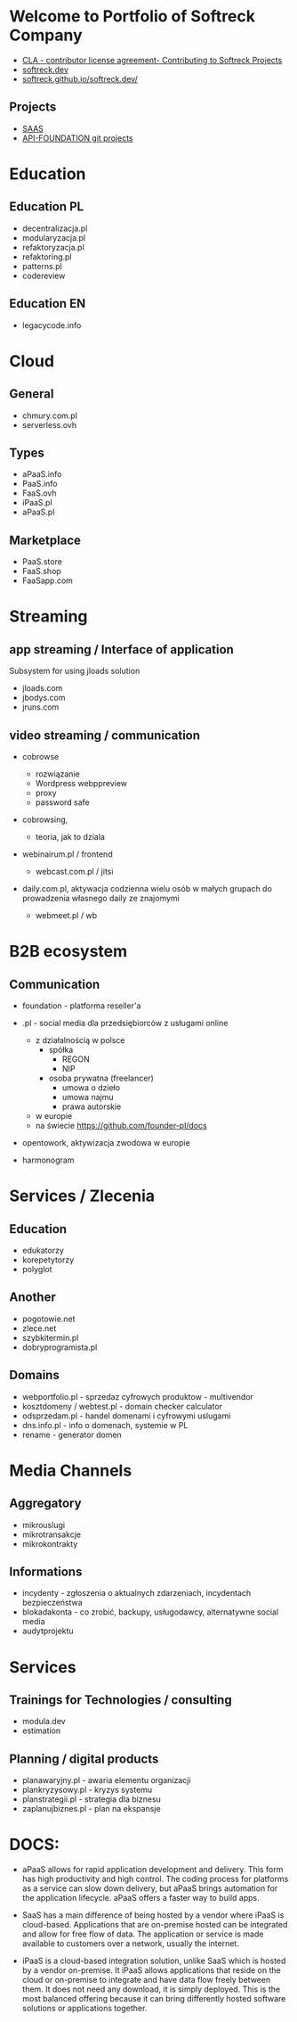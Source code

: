 # Welcome to Portfolio of Softreck Company
+ [CLA - contributor license agreement- Contributing to Softreck Projects](https://cla.softreck.dev/)
+ [softreck.dev](https://softreck.dev)
+ [softreck.github.io/softreck.dev/](https://softreck.github.io/softreck.dev/)

## Projects
+ [SAAS](SAAS.html)
+ [API-FOUNDATION git projects](https://git.apifoundation.com/)




# Education

## Education PL

+ decentralizacja.pl
+ modularyzacja.pl
+ refaktoryzacja.pl
+ refaktoring.pl
+ patterns.pl
+ codereview



## Education EN

+ legacycode.info

# Cloud


## General

+ chmury.com.pl
+ serverless.ovh

## Types

+ aPaaS.info
+ PaaS.info
+ FaaS.ovh
+ iPaaS.pl
+ aPaaS.pl


## Marketplace

+ PaaS.store
+ FaaS.shop
+ FaaSapp.com



# Streaming

## app streaming / Interface of application
Subsystem for using jloads solution

+ jloads.com
+ jbodys.com
+ jruns.com

## video streaming / communication

+ cobrowse
  + rozwiązanie
  + Wordpress webppreview
  + proxy
  + password safe
 
+ cobrowsing, 
  + teoria, jak to dziala
  
+ webinairum.pl / frontend
  + webcast.com.pl / jitsi

+ daily.com.pl, aktywacja codzienna wielu osób w małych grupach do prowadzenia własnego daily ze znajomymi
  + webmeet.pl / wb
  
  
  
# B2B ecosystem

## Communication

+ foundation - platforma reseller'a

+ .pl - social media dla przedsiębiorców z usługami online
  + z działalnością w polsce
    + spółka
      + REGON
      + NIP
    + osoba prywatna (freelancer)
      + umowa o dzieło
      + umowa najmu
      + prawa autorskie
  + w europie
  + na świecie
https://github.com/founder-pl/docs


+ opentowork, aktywizacja zwodowa w europie

+ harmonogram



# Services / Zlecenia

## Education

+ edukatorzy
+ korepetytorzy
+ polyglot

## Another
+ pogotowie.net
+ zlece.net
+ szybkitermin.pl
+ dobryprogramista.pl


## Domains

+ webportfolio.pl - sprzedaz cyfrowych produktow - multivendor
+ kosztdomeny / webtest.pl - domain checker calculator
+ odsprzedam.pl - handel domenami i cyfrowymi uslugami
+ dns.info.pl - info o domenach, systemie w PL
+ rename - generator domen




# Media Channels


## Aggregatory

+ mikrouslugi
+ mikrotransakcje
+ mikrokontrakty


## Informations

+ incydenty - zgłoszenia o aktualnych zdarzeniach, incydentach bezpieczeństwa
+ blokadakonta - co zrobić, backupy, usługodawcy, alternatywne social media
+ audytprojektu


# Services

## Trainings for Technologies / consulting

+ modula.dev
+ estimation


## Planning / digital products

+ planawaryjny.pl - awaria elementu organizacji
+ plankryzysowy.pl - kryzys systemu
+ planstrategii.pl - strategia dla biznesu
+ zaplanujbiznes.pl - plan na ekspansje


# DOCS:

+ aPaaS allows for rapid application development and delivery. This form has high productivity and high control. The coding process for platforms as a service can slow down delivery, but aPaaS brings automation for the application lifecycle. aPaaS offers a faster way to build apps.

+ SaaS has a main difference of being hosted by a vendor where iPaaS is cloud-based. Applications that are on-premise hosted can be integrated and allow for free flow of data. The application or service is made available to customers over a network, usually the internet.

+ iPaaS is a cloud-based integration solution, unlike SaaS which is hosted by a vendor on-premise. It iPaaS allows applications that reside on the cloud or on-premise to integrate and have data flow freely between them. It does not need any download, it is simply deployed. This is the most balanced offering because it can bring differently hosted software solutions or applications together.

